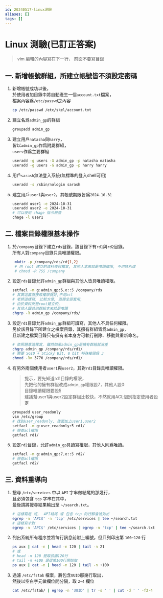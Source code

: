 ```yaml
---
id: 20240517-linux測驗
aliases: []
tags: []
---
```


# Linux 測驗(已訂正答案)

> vim 編輯的內容寫在下一行， 前面不要寫目錄

## 一. 新增帳號群組，所建立帳號皆不須設定密碼

1. 新增帳號成功以後，  
   於使用者加目錄中將自動產生一個`account.txt`檔案，  
   檔案內容爲`/etc/passwd`之內容

    ```sh
    cp /etc/passwd /etc/skel/account.txt
    ```

2. 建立名爲`admin_gp`的群組
    ```sh
    groupadd admin_gp
    ```
3. 建立用戶`natasha`與`harry`，  
   皆以`admin_gp`作爲附屬群組，  
   `users`作爲主要群組
    ```sh
    useradd -g users -G admin_gp -p natasha natasha
    useradd -g users -G admin_gp -p harry harry
    ```
4. 用戶`sarash`無法登入系統(無標準的登入shell可用)
    ```sh
    useradd -s /sbin/nologin sarash
    ```
5. 建立用戶`user1`與`user2`，其帳號期限皆爲`2024.10.31`
    ```sh
    useradd user1 -e 2024-10-31
    useradd user2 -e 2024-10-31
    # 可以使用 chage 指令檢查
    chage -l user1
    ```

## 二. 檔案目錄權限基本操作

1. 於`/company`目錄下建立`rds`目錄，該目錄下有`rd1`與`rd2`目錄。  
   所有人對`company`目錄只具唯讀權限。
    ```sh
     mkdir -p /company/rds/rd{1,2}
     # 用 root 建立的資料夾與檔案, 其他人本來就是唯讀權限, 不用特別改
     # chmod -R 755 /company
    ```
2. 設定`rds`目錄允許`admin_gp`群組與其他人皆具唯讀權限。

    ```sh
    setfacl -m g:admin_gp:5,o::5 /company/rds
    # 其實這裏直接改權限就好,不用acl
    # 老師這樣寫, 比較方便, 直接全部套用,
    # 由於資料夾是root建立的,
    # 其他人跟其他群組本來就是唯讀
    chgrp -R admin_gp /company/rds/
    ```

3. 設定`rd1`目錄允許`admin_gp`群組可讀寫，其他人不具任何權限。  
   另於該目錄下所建立之檔案目錄，其擁有群組皆爲`admin_gp`，  
   且新建之檔案目錄只有擁有者本身方可執行刪除、移動與重新命名。

    ```sh
    # 依照題意這樣寫, 雖然如果admin_gp是擁有群組就沒差
    chgrp admin_gp /company/rds/rd1/
    # 需要 SGID + Sticky Bit, 8 bit 特殊權限爲 3
    chmod -Rv 3770 /company/rds/rd1/
    ```

4. 有另外兩個使用者`user1`與`user2`，其對`rd1`目錄具唯讀權限。

    > 提示，要先知道rd1目錄的權限，  
    > 先把他的擁有群組改成`admin_gp`權限設7，其他人設0  
    > 目錄唯讀權限要設5  
    > 建議幫user1與user2設定群組比較快，不然就用ACL個別指定使用者設定

    ```sh
    groupadd user_readonly
    vim /etc/group
    # 找到user_readonly, 後面加上user1,user2
    setfacl -m g:user_readonly:5 rd1/
    # 檢查acl權限
    getfacl rd1/
    ```

5. 設定`rd2`目錄，允許`admin_gp`具讀寫權限，其他人則爲唯讀。
    ```sh
    setfacl -m g:admin_gp:7,o::5 rd2/
    # 檢查acl權限
    getfacl rd2/
    ```

## 三. 資料重導向

1. 搜尋 `/etc/services` 中以 `API` 字串做結尾的那幾行，  
   且必須包含 `tcp` 字串在其中，  
   最後請將搜尋結果輸出至 `~/search.txt`。
    ```sh
    # 這樣寫是 或,  API結尾 或 包含 tcp 的行都會被列出
    egrep -n 'API$' -n 'tcp' /etc/services | tee ~/search.txt
    # 這樣寫才對
    egrep -n 'API$' /etc/services | egrep -n 'tcp' | tee ~/search.txt
    ```
2. 列出系統所有程序並將每行訊息前附上編號，但只列印出第 `100~120` 行
    ```sh
    ps aux | cat -n | head -n 120 | tail -n 21
    # 或
    # head -n 120 是取前面120行
    # tail -n +100 是從第100行開始取
    ps aux | cat -n | head -n 120 | tail -n +100
    ```
3. 過濾 `/etc/fstab` 檔案，將包含`UUID`那幾行取出，  
   然後以空白字元做欄位間分隔，取 `2~4` 欄位
    ```sh
    cat /etc/fstab/ | egrep -n 'UUID' | tr -s ' ' | cut -d ' ' -f2-4
    ```
